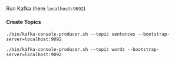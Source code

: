 Run Kafka (here `localhost:9092`) 

#### Create Topics
`./bin/kafka-console-producer.sh --topic sentences --bootstrap-server=localhost:9092`

`./bin/kafka-console-producer.sh --topic words --bootstrap-server=localhost:9092`
